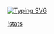 [![Typing SVG](https://readme-typing-svg.demolab.com?font=Fira+Code&weight=600&pause=1000&color=F2ECF7&width=435&lines=im+programor)](https://git.io/typing-svg)


[!stats](https://files.catbox.moe/i32sag.png)

